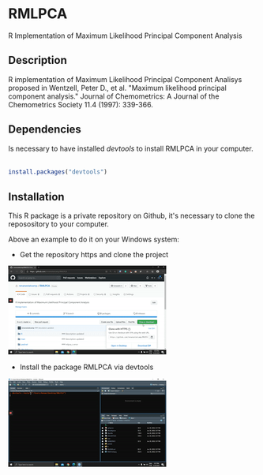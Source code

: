 # RMLPCA
R Implementation of Maximum Likelihood Principal Component Analysis

## Description

R implementation of Maximum Likelihood Principal Component Analisys
    proposed in Wentzell, Peter D., et al. "Maximum likelihood principal 
    component analysis." Journal of Chemometrics: A Journal of the Chemometrics
    Society 11.4 (1997): 339-366.

## Dependencies 

Is necessary to have installed _devtools_ to install RMLPCA in your computer.

``` R

install.packages("devtools")

```

## Installation

This R package is a private repository on Github, it's necessary to clone the reposository to your computer.

Above an example to do it on your Windows system:

* Get the repository https and clone the project 

![cloning tutorial](first.gif)

* Install the package RMLPCA via devtools

![installation tutorial](second.gif)


